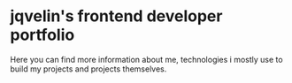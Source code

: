 # jqvelin's frontend developer portfolio
Here you can find more information about me, technologies i mostly use to build my projects and projects themselves.
